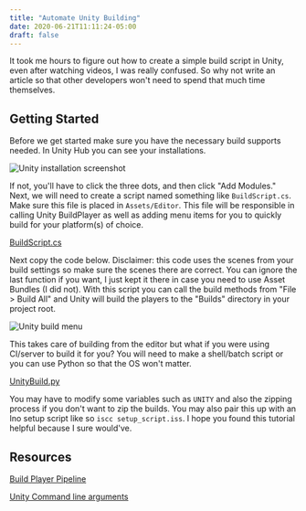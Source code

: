```yaml
---
title: "Automate Unity Building"
date: 2020-06-21T11:11:24-05:00
draft: false
---
```


It took me hours to figure out how to create a simple build script in Unity, even after watching videos, I was really confused.
So why not write an article so that other developers won't need to spend that much time themselves.

## Getting Started

Before we get started make sure you have the necessary build supports needed. In Unity Hub you can see your installations.

![Unity installation screenshot](/images/automate-unity-building/unity-hub.png)

If not, you'll have to click the three dots, and then click "Add Modules."
Next, we will need to create a script named something like `BuildScript.cs`.
Make sure this file is placed in `Assets/Editor`.
This file will be responsible in calling Unity BuildPlayer as well as adding menu items for you to quickly build for your platform(s) of choice.

[BuildScript.cs](https://gist.github.com/elibroftw/149c230518e3e0d9af54d9c472c2ee84#file-buildscript-cs)

Next copy the code below. Disclaimer: this code uses the scenes from your build settings so make sure the scenes there are correct.
You can ignore the last function if you want, I just kept it there in case you need to use Asset Bundles (I did not).
With this script you can call the build methods from "File > Build All" and Unity will build the players to the "Builds" directory in your project root.

![Unity build menu](/images/automate-unity-building/unity-hub.png)

This takes care of building from the editor but what if you were using CI/server to build it for you?
You will need to make a shell/batch script or you can use Python so that the OS won't matter.

[UnityBuild.py](https://gist.github.com/elibroftw/be1f6ad737ccde25e86f858f2f11629f#file-unitybuild-py)

You may have to modify some variables such as `UNITY` and also the zipping process if you don't want to zip the builds.
You may also pair this up with an Ino setup script like so `iscc setup_script.iss`.
I hope you found this tutorial helpful because I sure would've.


## Resources

[Build Player Pipeline](https://docs.unity3d.com/Manual/BuildPlayerPipeline.html)

[Unity Command line arguments](https://docs.unity3d.com/Manual/CommandLineArguments.html)
